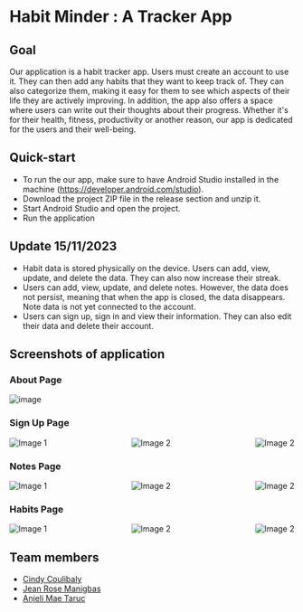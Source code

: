 # Habit Minder : A Tracker App

## Goal
Our application is a habit tracker app. Users must create an account to use it. They can then add any habits that they want to keep track of. They can also categorize them, making it easy for them to see which aspects of their life they are actively improving. In addition, the app also offers a space where users can write out their thoughts about their progress. Whether it's for their health, fitness, productivity or another reason, our app is dedicated for the users and their well-being. 

## Quick-start
- To run the our app, make sure to have Android Studio installed in the machine (https://developer.android.com/studio).
- Download the project ZIP file in the release section and unzip it.
- Start Android Studio and open the project.
- Run the application

## Update 15/11/2023
- Habit data is stored physically on the device. Users can add, view, update, and delete the data. They can also now increase their streak.
- Users can add, view, update, and delete notes. However, the data does not persist, meaning that when the app is closed, the data disappears. Note data is not yet connected to the account.
- Users can sign up, sign in and view their information. They can also edit their data and delete their account.

## Screenshots of application
### About Page
![image](./AppScreenshots/about.png)

### Sign Up Page

<div style="display: flex; justify-content: space-between;">
    <img src="./AppScreenshots/signup_light.png" alt="Image 1" style="length: 50%;">
    <img src="./AppScreenshots/signin.png" alt="Image 2" style="length: 55%;">
    <img src="./AppScreenshots/signinsignup.png" alt="Image 2" style="length: 55%;">
</div>

### Notes Page
<div style="display: flex; justify-content: space-between;">
    <img src="./AppScreenshots/note_light.png" alt="Image 1" style="length: 50%;">
    <img src="./AppScreenshots/onenotes.png" alt="Image 2" style="length: 55%;">
    <img src="./AppScreenshots/listnotes.png" alt="Image 2" style="length: 55%;">
</div>

### Habits Page
<div style="display: flex; justify-content: space-between;">
    <img src="./AppScreenshots/onehabit.png" alt="Image 1" style="length: 50%;">
    <img src="./AppScreenshots/addhabit.png" alt="Image 2" style="length: 55%;">
    <img src="./AppScreenshots/listhabits.png" alt="Image 2" style="length: 55%;">
</div>


## Team members
- [Cindy Coulibaly](https://github.com/Cindy-Coulibaly)
- [Jean Rose Manigbas](https://github.com/JeanRose-JAC)
- [Anjeli Mae Taruc](https://github.com/Anjeli-Jac)

